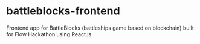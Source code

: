 # battleblocks-frontend
Frontend app for BattleBlocks (battleships game based on blockchain) built for Flow Hackathon using React.js